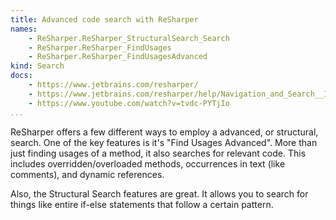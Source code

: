 ```yaml
---
title: Advanced code search with ReSharper
names:
    - ReSharper.ReSharper_StructuralSearch_Search
    - ReSharper.ReSharper_FindUsages
    - ReSharper.ReSharper_FindUsagesAdvanced
kind: Search
docs:
    - https://www.jetbrains.com/resharper/
    - https://www.jetbrains.com/resharper/help/Navigation_and_Search__Index.html
    - https://www.youtube.com/watch?v=tvdc-PYTjIo
...
```


ReSharper offers a few different ways to employ a advanced, or structural,
search. One of the key features is it's "Find Usages Advanced". More than just
finding usages of a method, it also searches for relevant code. This includes
overridden/overloaded methods, occurrences in text (like comments), and dynamic
references.

Also, the Structural Search features are great. It allows you to search for
things like entire if-else statements that follow a certain pattern.
